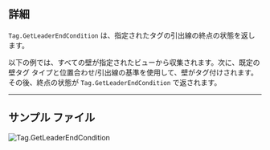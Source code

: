 ## 詳細
`Tag.GetLeaderEndCondition` は、指定されたタグの引出線の終点の状態を返します。

以下の例では、すべての壁が指定されたビューから収集されます。次に、既定の壁タグ タイプと位置合わせ/引出線の基準を使用して、壁がタグ付けされます。その後、終点の状態が `Tag.GetLeaderEndCondition` で返されます。
___
## サンプル ファイル

![Tag.GetLeaderEndCondition](./Revit.Elements.Tag.GetLeaderEndCondition_img.jpg)
